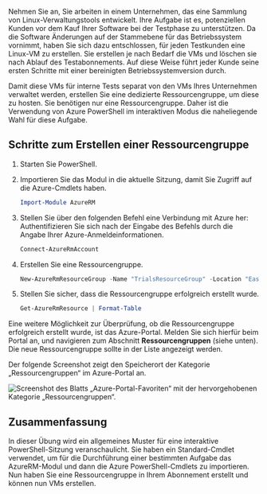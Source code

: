 Nehmen Sie an, Sie arbeiten in einem Unternehmen, das eine Sammlung von Linux-Verwaltungstools entwickelt. Ihre Aufgabe ist es, potenziellen Kunden vor dem Kauf Ihrer Software bei der Testphase zu unterstützen. Da die Software Änderungen auf der Stammebene für das Betriebssystem vornimmt, haben Sie sich dazu entschlossen, für jeden Testkunden eine Linux-VM zu erstellen. Sie erstellen je nach Bedarf die VMs und löschen sie nach Ablauf des Testabonnements. Auf diese Weise führt jeder Kunde seine ersten Schritte mit einer bereinigten Betriebssystemversion durch. 

Damit diese VMs für interne Tests separat von den VMs Ihres Unternehmen verwaltet werden, erstellen Sie eine dedizierte Ressourcengruppe, um diese zu hosten. Sie benötigen nur eine Ressourcengruppe. Daher ist die Verwendung von Azure PowerShell im interaktiven Modus die naheliegende Wahl für diese Aufgabe.

## <a name="steps-to-create-a-resource-group"></a>Schritte zum Erstellen einer Ressourcengruppe
<!---TODO: Update for sandbox.--->

1. Starten Sie PowerShell.

1. Importieren Sie das Modul in die aktuelle Sitzung, damit Sie Zugriff auf die Azure-Cmdlets haben.

   ```powershell
   Import-Module AzureRM
   ```

1. Stellen Sie über den folgenden Befehl eine Verbindung mit Azure her: Authentifizieren Sie sich nach der Eingabe des Befehls durch die Angabe Ihrer Azure-Anmeldeinformationen.

   ```powershell
   Connect-AzureRmAccount
   ```

1. Erstellen Sie eine Ressourcengruppe.

    ```powershell
    New-AzureRmResourceGroup -Name "TrialsResourceGroup" -Location "East US"
    ```

1. Stellen Sie sicher, dass die Ressourcengruppe erfolgreich erstellt wurde.

    ```powershell
    Get-AzureRmResource | Format-Table
    ```

Eine weitere Möglichkeit zur Überprüfung, ob die Ressourcengruppe erfolgreich erstellt wurde, ist das Azure-Portal. Melden Sie sich hierfür beim Portal an, und navigieren zum Abschnitt **Ressourcengruppen** (siehe unten). Die neue Ressourcengruppe sollte in der Liste angezeigt werden.

Der folgende Screenshot zeigt den Speicherort der Kategorie „Ressourcengruppen“ im Azure-Portal an.

![Screenshot des Blatts „Azure-Portal-Favoriten“ mit der hervorgehobenen Kategorie „Ressourcengruppen“.](../media/6-listing-resource-groups.png)

## <a name="summary"></a>Zusammenfassung
In dieser Übung wird ein allgemeines Muster für eine interaktive PowerShell-Sitzung veranschaulicht. Sie haben ein Standard-Cmdlet verwendet, um für die Durchführung einer bestimmten Aufgabe das AzureRM-Modul und dann die Azure PowerShell-Cmdlets zu importieren. Nun haben Sie eine Ressourcengruppe in Ihrem Abonnement erstellt und können nun VMs erstellen.